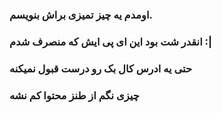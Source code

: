 ### اومدم یه چیز تمیزی براش بنویسم.
### انقدر شت بود این ای پی ایش که منصرف شدم :|
### حتی یه ادرس کال بک رو درست قبول نمیکنه
### چیزی نگم از طنز محتوا کم نشه
